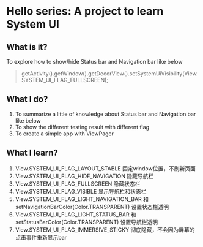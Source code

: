 # Hello series: A project to learn System UI
## What is it?
To explore how to show/hide Status bar and Navigation bar like below
> getActivity().getWindow().getDecorView().setSystemUiVisibility(View.SYSTEM\_UI\_FLAG\_FULLSCREEN);

## What I do?
1. To summarize a little of knowledge about Status bar and Navigation bar like below
2. To show the different testing result with different flag
3. To create a simple app with ViewPager

## What I learn?
1. View.SYSTEM\_UI\_FLAG\_LAYOUT\_STABLE 固定window位置，不刷新页面
2. View.SYSTEM\_UI\_FLAG\_HIDE\_NAVIGATION 隐藏导航栏
3. View.SYSTEM\_UI\_FLAG\_FULLSCREEN 隐藏状态栏
4. View.SYSTEM\_UI\_FLAG\_VISIBLE 显示导航栏和状态栏
5. View.SYSTEM\_UI\_FLAG\_LIGHT\_NAVIGATION\_BAR 和 setNavigationBarColor(Color.TRANSPARENT) 设置状态栏透明
6. View.SYSTEM\_UI\_FLAG\_LIGHT\_STATUS\_BAR 和 setStatusBarColor(Color.TRANSPARENT) 设置导航栏透明
7. View.SYSTEM\_UI\_FLAG\_IMMERSIVE\_STICKY 彻底隐藏，不会因为屏幕的点击事件重新显示bar
